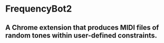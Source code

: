 # FrequencyBot2

## A Chrome extension that produces MIDI files of random tones within user-defined constraints.